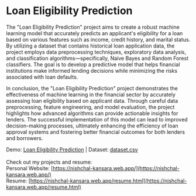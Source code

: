 # Loan Eligibility Prediction

The "Loan Eligibility Prediction" project aims to create a robust machine learning model that accurately predicts an applicant's eligibility for a loan based on various features such as income, credit history, and marital status. By utilizing a dataset that contains historical loan application data, the project employs data preprocessing techniques, exploratory data analysis, and classification algorithms—specifically, Naive Bayes and Random Forest classifiers. The goal is to develop a predictive model that helps financial institutions make informed lending decisions while minimizing the risks associated with loan defaults.

In conclusion, the "Loan Eligibility Prediction" project demonstrates the effectiveness of machine learning in the financial sector by accurately assessing loan eligibility based on applicant data. Through careful data preprocessing, feature engineering, and model evaluation, the project highlights how advanced algorithms can provide actionable insights for lenders. The successful implementation of this model can lead to improved decision-making processes, ultimately enhancing the efficiency of loan approval systems and fostering better financial outcomes for both lenders and borrowers.

Demo: [Loan Eligibility Prediction](https://colab.research.google.com/drive/1gN1JI7t0i-Yg8URJgGFJzyM6gZ6R9y8m) | Dataset: [dataset.csv](https://drive.google.com/file/d/1wc1U7_fabihHKWlnXdxGixAcZtqA6lY3/view)<br><br>
Check out my projects and resume:<br>
Personal Website: [https://nishchal-kansara.web.app/](https://nishchal-kansara.web.app/)<br>
Resume: [https://nishchal-kansara.web.app/resume.html](https://nishchal-kansara.web.app/resume.html)
